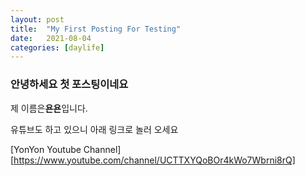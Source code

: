 ```yaml
---
layout: post
title:  "My First Posting For Testing"
date:   2021-08-04
categories: [daylife]
---
```





### 안녕하세요 첫 포스팅이네요







제 이름은**욘욘**입니다.









유튜브도 하고 있으니 아래 링크로 놀러 오세요








[YonYon Youtube Channel][https://www.youtube.com/channel/UCTTXYQoBOr4kWo7Wbrni8rQ]

